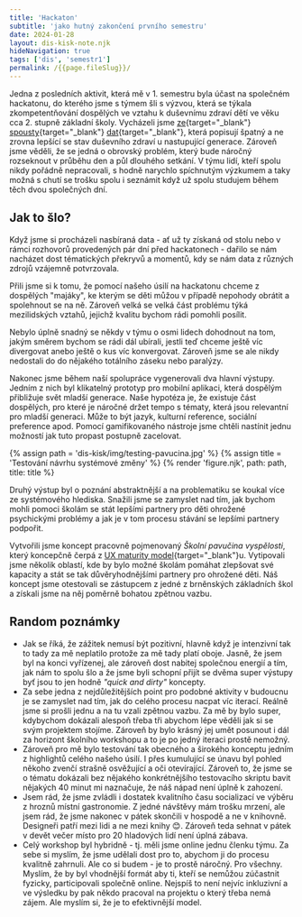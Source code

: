 ```yaml
---
title: 'Hackaton'
subtitle: 'jako hutný zakončení prvního semestru'
date: 2024-01-28
layout: dis-kisk-note.njk
hideNavigation: true
tags: ['dis', 'semestr1']
permalink: /{{page.fileSlug}}/
---
```


Jedna z posledních aktivit, která mě v 1. semestru byla účast na společném hackatonu, do kterého jsme s týmem šli s výzvou, která se týkala zkompetentňování dospělých ve vztahu k duševnímu zdraví dětí ve věku cca 2. stupně základní školy.
Vycházeli jsme [ze](https://nevypustdusi.cz/2023/10/20/dusevni-zdravi-zajima-dve-tretiny-deti-vysledky-noveho-pruzkumu-spolecnosti-t-mobile-organizace-nevypust-dusi-a-agentury-g82-ukazuji-ze-mladi-lide-hledaji-pomoc-hlavne-ve-svem-okoli/){target="\_blank"} [spousty](https://open.spotify.com/episode/30d7thGp3MoTEudV552wfM?si=84e5fcd5756b4096&nd=1&dlsi=b76848c375104871){target="\_blank"} [dat](https://www.nudz.cz/pro-media/tiskove-zpravy/narodni-monitoring-dusevniho-zdravi-deti-40-vykazuje-znamky-stredni-az-tezke-deprese-30-uzkosti-odbornici-pripravuji-preventivni-opatreni){target="\_blank"}, která popisují špatný a ne zrovna lepšící se stav duševního zdraví u nastupující generace. Zároveň jsme věděli, že se jedná o obrovský problém, který bude náročný rozseknout v průběhu den a půl dlouhého setkání. V týmu lidí, kteří spolu nikdy pořádně nepracovali, s hodně narychlo spíchnutým výzkumem a taky možná s chutí se trošku spolu i seznámit když už spolu studujem během těch dvou společných dní.

## Jak to šlo?

Když jsme si procházeli nasbíraná data - ať už ty získaná od stolu nebo v rámci rozhovorů provedených pár dní před hackatonech - dařilo se nám nacházet dost tématických překryvů a momentů, kdy se nám data z různých zdrojů vzájemně potvrzovala.

Přili jsme si k tomu, že pomocí našeho úsilí na hackatonu chceme z dospělých "majáky", ke kterým se děti můžou v případě nepohody obrátit a spolehnout se na ně. Zároveň velká se velká část problému týká mezilidských vztahů, jejichž kvalitu bychom rádi pomohli posílit.

Nebylo úplně snadný se někdy v týmu o osmi lidech dohodnout na tom, jakým směrem bychom se rádi dál ubírali, jestli teď chceme ještě víc divergovat anebo ještě o kus víc konvergovat. Zároveň jsme se ale nikdy nedostali do do nějakého totálního záseku nebo paralýzy.

Nakonec jsme během naší spolupráce vygenerovali dva hlavní výstupy. Jedním z nich byl klikatelný prototyp pro mobilní aplikaci, která dospělým přibližuje svět mladší generace. Naše hypotéza je, že existuje část dospělých, pro které je náročné držet tempo s tématy, která jsou relevantní pro mladší generaci. Může to být jazyk, kulturní reference, sociální preference apod. Pomocí gamifikovaného nástroje jsme chtěli nastínit jednu možností jak tuto propast postupně zacelovat.


{% assign path = 'dis-kisk/img/testing-pavucina.jpg' %}
{% assign title = 'Testování návrhu systémové změny' %}
{% render 'figure.njk', path: path, title: title %}

Druhý výstup byl o poznání abstraktnější a na problematiku se koukal více ze systémového hlediska. Snažili jsme se zamyslet nad tím, jak bychom mohli pomoci školám se stát lepšími partnery pro děti ohrožené psychickými problémy a jak je v tom procesu stávání se lepšími partnery podpořit.

Vytvořili jsme koncept pracovně pojmenovaný _Školní pavučina vyspělosti_, který koncepčně čerpá z [UX maturity model](https://www.nngroup.com/articles/ux-maturity-model/){target="_blank"}u. Vytipovali jsme několik oblastí, kde by bylo možné školám pomáhat zlepšovat své kapacity a stát se tak důvěryhodnějšími partnery pro ohrožené děti. Náš koncept jsme otestovali se zástupcem z jedné z brněnských základních škol a získali jsme na něj poměrně bohatou zpětnou vazbu.

## Random poznámky
- Jak se říká, že zážitek nemusí být pozitivní, hlavně když je intenzivní tak to tady za mě neplatilo protože za mě tady platí oboje. Jasně, že jsem byl na konci vyřízenej, ale zároveň dost nabitej společnou energií a tím, jak nám to spolu šlo a že jsme byli schopní přijít se dvěma super výstupy byť jsou to jen hodně _"quick and dirty"_ koncepty.
- Za sebe jedna z nejdůležitějších point pro podobné aktivity v budoucnu je se zamyslet nad tím, jak do celého procesu nacpat víc iterací. Reálně jsme si prošli jednu a na tu vzali zpětnou vazbu. Za mě by bylo super, kdybychom dokázali alespoň třeba tři abychom lépe věděli jak si se svým projektem stojíme. Zároveň by bylo krásný jej umět posunout i dál za horizont školního workshopu a to je po jedný iteraci prostě nemožný.
- Zároveň pro mě bylo testování tak obecného a širokého konceptu jedním z highlightů celého našeho úsilí. I přes kumulující se únavu byl pohled někoho zvenčí strašně osvěžující a oči otevírající. Zároveň to, že jsme se o tématu dokázali bez nějakého konkrétnějšího testovacího skriptu bavit nějakých 40 minut mi naznačuje, že náš nápad není úplně k zahození.
-  Jsem rád, že jsme zvládli i dostatek kvalitního času socializací ve výběru z hroznů místní gastronomie. Z jedné návštěvy mám trošku mrzení, ale jsem rád, že jsme nakonec v pátek skončili v hospodě a ne v knihovně. Designeři patří mezi lidi a ne mezi knihy 😊. Zároveň teda sehnat v pátek v devět večer místo pro 20 hladových lidí není úplná zábava.
-   Celý workshop byl hybridně - tj. měli jsme online jednu členku týmu. Za sebe si myslím, že jsme udělali dost pro to, abychom ji do procesu kvalitně zahrnuli. Ale co si budem - je to prostě náročný. Pro všechny. Myslím, že by byl vhodnější formát aby ti, kteří se nemůžou zúčastnit fyzicky, participovali společně online. Nejspíš to není nejvíc inkluzivní a ve výsledku by pak někdo pracoval na projektu o který třeba nemá zájem. Ale myslím si, že je to efektivnější model.